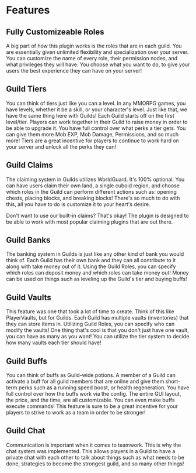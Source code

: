 # Features

## Fully Customizeable Roles

A big part of how this plugin works is the roles that are in each guild. You are essentially given unlimited flexibility and specialization over your server. You can customize the name of every role, their permission nodes, and what privileges they will have. You choose what you want to do, to give your users the best experience they can have on your server!

## Guild Tiers

You can think of tiers just like you can a level. In any MMORPG games, you have levels, whether it be a skill, or your character's level. Just like that, we have the same thing here with Guilds! Each Guild starts off on the first level/tier. Players can work together in their Guild to raise money in order to be able to upgrade it. You have full control over what perks a tier gets. You can give them more Mob EXP, Mob Damage, Permissions, and so much more! Tiers are a great incentive for players to continue to work hard on your server and unlock all the perks they can!

## Guild Claims

The claiming system in Guilds utilizes WorldGuard. It's 100% optional. You can have users claim their own land, a single cuboid region, and choose which roles in the Guild can perform different actions such as: opening chests, placing blocks, and breaking blocks! There's so much to do with this, all you have to do is customize it to your heart's desire. 

Don't want to use our built-in claims? That's okay! The plugin is designed to be able to work with most popular claiming plugins that are out there.

## Guild Banks

The banking system in Guilds is just like any other kind of bank you would think of. Each Guild has their own bank and they can all contribute to it along with take money out of it. Using the Guild Roles, you can specify which roles can deposit money and which roles can take money out! Money can be used on things such as leveling up the Guild's tier and buying buffs!

## Guild Vaults

This feature was one that took a lot of time to create. Think of this like PlayerVaults, but for Guilds. Each Guild has multiple vaults \(inventories\) that they can store items in. Utilizing Guild Roles, you can specify who can modify the vaults! One thing that's cool is that you don't just have one vault, you can have as many as you want! You can utilize the tier system to decide how many vaults each tier should have!

## Guild Buffs

You can think of buffs as Guild-wide potions. A member of a Guild can activate a buff for all guild members that are online and give them short-term perks such as a running speed boost, or health regeneration. You have full control over how the buffs work via the config. The entire GUI layout, the price, and the time, are all customizable. You can even make buffs execute commands! This feature is sure to be a great incentive for your players to strive to work as a team in order to be stronger!

## Guild Chat

Communication is important when it comes to teamwork. This is why the chat system was implemented. This allows players in a Guild to have a private chat with each other to talk about things such as what needs to be done, strategies to become the strongest guild, and so many other things!

